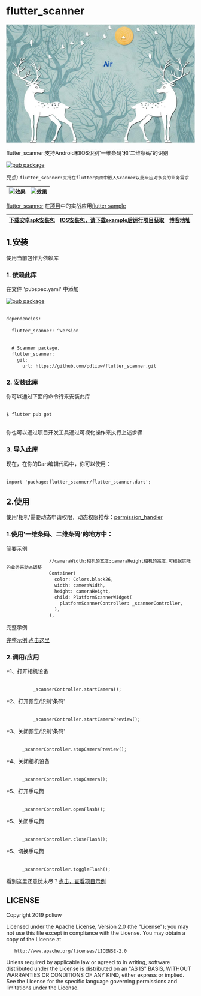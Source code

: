 # flutter_scanner

![totem](https://raw.githubusercontent.com/pdliuw/pdliuw.github.io/master/images/totem_four_logo.jpg)

flutter_scanner:支持Android和IOS识别'一维条码'和'二维条码'的识别

[![pub package](https://img.shields.io/pub/v/flutter_scanner.svg)](https://pub.dev/packages/flutter_scanner)

亮点: ``flutter_scanner:支持在flutter页面中嵌入Scanner以此来应对多变的业务需求``

|![效果](https://github.com/pdliuw/flutter_scanner/blob/master/example/gif/flutter_scanner_android.gif)|![效果](https://github.com/pdliuw/flutter_scanner/blob/master/example/gif/flutter_scanner_ios.gif)|
|:-|:-|

[flutter_scanner](https://github.com/pdliuw/flutter_scanner) 在[项目](https://github.com/flutter-app-sample/flutter_app_sample)中的实战应用[flutter sample](https://github.com/flutter-app-sample/flutter_app_sample)

|[下载安卓apk安装包](https://github.com/pdliuw/Flutter_Resource/blob/master/resource/flutter/apk/flutter_scanner.apk?raw=true)|[IOS安装包，请下载example后运行项目获取]()|[博客地址](https://pdliuw.github.io/)|
|:-|:-|:-|

## 1.安装

使用当前包作为依赖库

### 1. 依赖此库

在文件 'pubspec.yaml' 中添加

[![pub package](https://img.shields.io/pub/v/flutter_scanner.svg)](https://pub.dev/packages/flutter_scanner)

```

dependencies:

  flutter_scanner: ^version

```
 
```

  # Scanner package.
  flutter_scanner:
    git:
      url: https://github.com/pdliuw/flutter_scanner.git

```

### 2. 安装此库

你可以通过下面的命令行来安装此库

```

$ flutter pub get


```

你也可以通过项目开发工具通过可视化操作来执行上述步骤

### 3. 导入此库

现在，在你的Dart编辑代码中，你可以使用：

```

import 'package:flutter_scanner/flutter_scanner.dart';

```

## 2.使用

使用'相机'需要动态申请权限，动态权限推荐：[permission_handler](https://github.com/Baseflow/flutter-permission-handler)

### 1.使用'一维条码、二维条码'的地方中：

简要示例

```
                //cameraWidth:相机的宽度;cameraHeight相机的高度,可根据实际的业务来动态调整
                Container(
                  color: Colors.black26,
                  width: cameraWidth,
                  height: cameraHeight,
                  child: PlatformScannerWidget(
                    platformScannerController: _scannerController,
                  ),
                ),

```

完整示例

[完整示例,点击这里](https://github.com/pdliuw/flutter_scanner/blob/master/example/lib/task_scanner_page.dart)


### 2.调用/应用

*1、打开相机设备

```

          _scannerController.startCamera();

```
*2、打开预览/识别'条码'

```

          _scannerController.startCameraPreview();

```

*3、关闭预览/识别'条码'

```

      _scannerController.stopCameraPreview();

```


*4、关闭相机设备

```

      _scannerController.stopCamera();

```

*5、打开手电筒

```

      _scannerController.openFlash();

```

*5、关闭手电筒

```

      _scannerController.closeFlash();

```

*5、切换手电筒

```

      _scannerController.toggleFlash();

```


看到这里还意犹未尽？[点击，查看项目示例](https://github.com/pdliuw/flutter_scanner/tree/master/example/lib)


## LICENSE

   Copyright 2019 pdliuw

   Licensed under the Apache License, Version 2.0 (the "License");
   you may not use this file except in compliance with the License.
   You may obtain a copy of the License at

       http://www.apache.org/licenses/LICENSE-2.0

   Unless required by applicable law or agreed to in writing, software
   distributed under the License is distributed on an "AS IS" BASIS,
   WITHOUT WARRANTIES OR CONDITIONS OF ANY KIND, either express or implied.
   See the License for the specific language governing permissions and
   limitations under the License.

